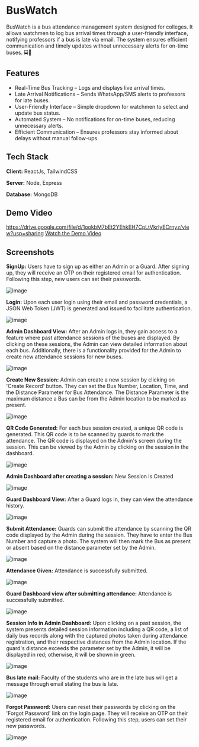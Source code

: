 
# BusWatch

 BusWatch is a bus attendance management system designed for colleges. 
 It allows watchmen to log bus arrival times through a user-friendly interface, notifying professors if a bus is late via email. The system ensures efficient communication and timely updates without unnecessary alerts for on-time buses. 🚍📡


## Features

- Real-Time Bus Tracking – Logs and displays live arrival times.
- Late Arrival Notifications – Sends WhatsApp/SMS alerts to professors for late buses.
- User-Friendly Interface – Simple dropdown for watchmen to select and update bus status.
- Automated System – No notifications for on-time buses, reducing unnecessary alerts.
- Efficient Communication – Ensures professors stay informed about delays without manual follow-ups.



## Tech Stack

**Client:** ReactJs, TailwindCSS

**Server:** Node, Express

**Database:** MongoDB


## Demo Video
https://drive.google.com/file/d/1ookbM7bEt2YEhkEH7CpLtVkrlyECrnyz/view?usp=sharing
<a href="https://drive.google.com/file/d/1ookbM7bEt2YEhkEH7CpLtVkrlyECrnyz/view?usp=sharing" target="_blank" rel="noopener noreferrer">Watch the Demo Video</a>


## Screenshots
**SignUp:** 
Users have to sign up as either an Admin or a Guard. After signing up, they will receive an OTP on their registered email for authentication. Following this step, new users can set their passwords.

![image](https://github.com/user-attachments/assets/bd8cc942-4f74-4809-a20b-245a52d9e2a4)



**Login:**
Upon each user login using their email and password credentials, a JSON Web Token (JWT) is generated and issued to facilitate authentication.

![image](https://github.com/user-attachments/assets/b91e7008-0840-4ae2-a1b2-419e27d2a4b8)



**Admin Dashboard View:**
After an Admin logs in, they gain access to a feature where past attendance sessions of the buses are displayed. By clicking on these sessions, the Admin can view detailed information about each bus. Additionally, there is a functionality provided for the Admin to create new attendance sessions for new buses.

![image](https://github.com/user-attachments/assets/5ddcc600-8a2e-45bf-ba5c-2a2491291abd)



**Create New Session:**
Admin can create a new session by clicking on 'Create Record' button. They can set the Bus Number, Location, Time, and the Distance Parameter for Bus Attendance. The Distance Parameter is the maximum distance a Bus can be from the Admin location to be marked as present.

![image](https://github.com/user-attachments/assets/09662055-e614-4424-b039-8aefb4757edb)



**QR Code Generated:**
For each bus session created, a unique QR code is generated. This QR code is to be scanned by guards to mark the attendance. The QR code is displayed on the Admin's screen during the session. This can be viewed by the Admin by clicking on the session in the dashboard.

![image](https://github.com/user-attachments/assets/bcb9afbb-60f3-458b-8bca-83260c7d84a1)



**Admin Dashboard after creating a session:**
New Session is Created

![image](https://github.com/user-attachments/assets/f280c1ff-55a1-4a43-bd37-860b330c2950)



**Guard Dashboard View:**
After a Guard logs in, they can view the attendance history.

![image](https://github.com/user-attachments/assets/4a5fbd81-d53d-4d9d-a89f-0aada16d7491)



**Submit Attendance:**
Guards can submit the attendance by scanning the QR code displayed by the Admin during the session. They have to enter the Bus Number and capture a photo. The system will then mark the Bus as present or absent based on the distance parameter set by the Admin.

![image](https://github.com/user-attachments/assets/36819b0d-91f7-4914-a691-ccfe7bb9da76)



**Attendance Given:**
Attendance is successfully submitted.

![image](https://github.com/user-attachments/assets/ce1db3dc-6407-43a8-9c6e-d66f4ee2fd3c)



**Guard Dashboard view after submitting attendance:**
Attendance is successfully submitted.

![image](https://github.com/user-attachments/assets/436c820b-51b1-4da8-87d4-320bca5bffc3)



**Session Info in Admin Dashboard:**
Upon clicking on a past session, the system presents detailed session information including a QR code, a list of daily bus records along with the captured photos taken during attendance registration, and their respective distances from the Admin location. If the guard's distance exceeds the parameter set by the Admin, it will be displayed in red; otherwise, it will be shown in green.

![image](https://github.com/user-attachments/assets/57048805-df49-4274-ac45-968e61f5ce81)



**Bus late mail:**
Faculty of the students who are in the late bus will get a message through email stating the bus is late.

![image](https://github.com/user-attachments/assets/5bce776f-d5f3-4612-975e-43c8f5dcd721)



**Forgot Password:**
Users can reset their passwords by clicking on the 'Forgot Password' link on the login page. They will receive an OTP on their registered email for authentication. Following this step, users can set their new passwords.

![image](https://github.com/user-attachments/assets/22a8b9b4-dad8-47dd-b9ee-697ce8f0c3bb)














